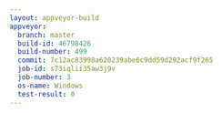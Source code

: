 ```yaml
---
layout: appveyor-build
appveyor:
  branch: master
  build-id: 46798426
  build-number: 499
  commit: 7c12ac83998a620239abe6c9dd59d292acf9f265
  job-id: s73iqlii35aw3j9v
  job-number: 3
  os-name: Windows
  test-result: 0
---
```

